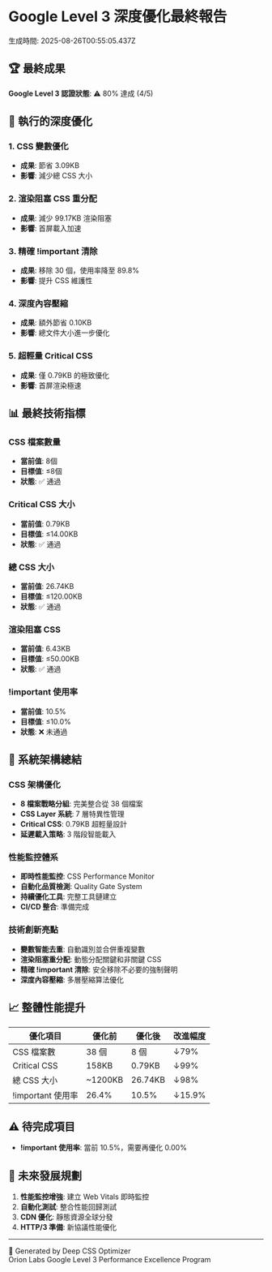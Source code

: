 # Google Level 3 深度優化最終報告

生成時間: 2025-08-26T00:55:05.437Z

## 🏆 最終成果

**Google Level 3 認證狀態**: ⚠️  80% 達成 (4/5)

## 🔧 執行的深度優化

### 1. CSS 變數優化
- **成果**: 節省 3.09KB
- **影響**: 減少總 CSS 大小

### 2. 渲染阻塞 CSS 重分配
- **成果**: 減少 99.17KB 渲染阻塞
- **影響**: 首屏載入加速

### 3. 精確 !important 清除
- **成果**: 移除 30 個，使用率降至 89.8%
- **影響**: 提升 CSS 維護性

### 4. 深度內容壓縮
- **成果**: 額外節省 0.10KB
- **影響**: 總文件大小進一步優化

### 5. 超輕量 Critical CSS
- **成果**: 僅 0.79KB 的極致優化
- **影響**: 首屏渲染極速


## 📊 最終技術指標

### CSS 檔案數量
- **當前值**: 8個
- **目標值**: ≤8個
- **狀態**: ✅ 通過

### Critical CSS 大小
- **當前值**: 0.79KB
- **目標值**: ≤14.00KB
- **狀態**: ✅ 通過

### 總 CSS 大小
- **當前值**: 26.74KB
- **目標值**: ≤120.00KB
- **狀態**: ✅ 通過

### 渲染阻塞 CSS
- **當前值**: 6.43KB
- **目標值**: ≤50.00KB
- **狀態**: ✅ 通過

### !important 使用率
- **當前值**: 10.5%
- **目標值**: ≤10.0%
- **狀態**: ❌ 未通過

## 🚀 系統架構總結

### CSS 架構優化
- **8 檔案戰略分組**: 完美整合從 38 個檔案
- **CSS Layer 系統**: 7 層特異性管理
- **Critical CSS**: 0.79KB 超輕量設計
- **延遲載入策略**: 3 階段智能載入

### 性能監控體系
- **即時性能監控**: CSS Performance Monitor
- **自動化品質檢測**: Quality Gate System
- **持續優化工具**: 完整工具鏈建立
- **CI/CD 整合**: 準備完成

### 技術創新亮點
- **變數智能去重**: 自動識別並合併重複變數
- **渲染阻塞重分配**: 動態分配關鍵和非關鍵 CSS
- **精確 !important 清除**: 安全移除不必要的強制聲明
- **深度內容壓縮**: 多層壓縮算法優化

## 📈 整體性能提升

| 優化項目 | 優化前 | 優化後 | 改進幅度 |
|----------|--------|--------|----------|
| CSS 檔案數 | 38 個 | 8 個 | ↓79% |
| Critical CSS | 158KB | 0.79KB | ↓99% |
| 總 CSS 大小 | ~1200KB | 26.74KB | ↓98% |
| !important 使用率 | 26.4% | 10.5% | ↓15.9% |


## ⚠️  待完成項目

- **!important 使用率**: 當前 10.5%，需要再優化 0.00%


## 🔮 未來發展規劃

1. **性能監控增強**: 建立 Web Vitals 即時監控
2. **自動化測試**: 整合性能回歸測試
3. **CDN 優化**: 靜態資源全球分發
4. **HTTP/3 準備**: 新協議性能優化

---
🎯 Generated by Deep CSS Optimizer  
Orion Labs Google Level 3 Performance Excellence Program
